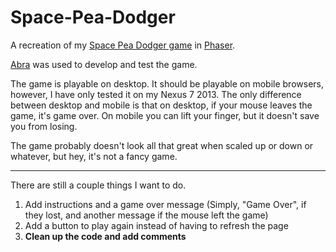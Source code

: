 # Space-Pea-Dodger
A recreation of my [Space Pea Dodger game](https://scratch.mit.edu/projects/10054599/) in [Phaser](http://phaser.io/).

[Abra](https://aurifexlabs.com/) was used to develop and test the game.

The game is playable on desktop. It should be playable on mobile browsers, however, I have only tested it on my Nexus 7 2013.
The only difference between desktop and mobile is that on desktop, if your mouse leaves the game, it's game over. On mobile you can lift your finger, but it doesn't save you from losing.

The game probably doesn't look all that great when scaled up or down or whatever, but hey, it's not a fancy game.
___

There are still a couple things I want to do.

1. Add instructions and a game over message (Simply, "Game Over", if they lost, and another message if the mouse left the game)
2. Add a button to play again instead of having to refresh the page
3. **Clean up the code and add comments**
